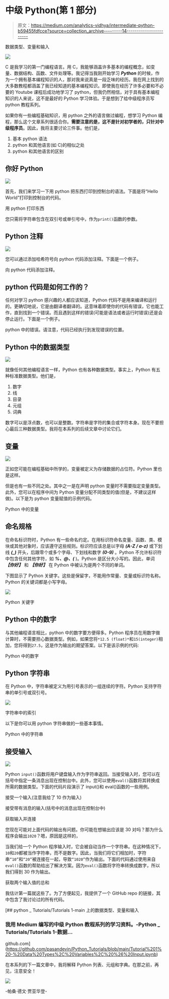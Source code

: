 # 中级 Python(第 1 部分)

> 原文：<https://medium.com/analytics-vidhya/intermediate-python-b59455fdfcce?source=collection_archive---------14----------------------->

数据类型、变量和输入

![](img/d2d4eb1b4c119db4a7a3a8ad43fa424c.png)

C 是我学习的第一门编程语言。用 C，我能够涵盖许多基本的编程概念，如变量、数据结构、函数、文件处理等。我记得当我刚开始学习 ***Python*** 的时候，作为一个拥有基本编程知识的人，那对我来说真是一段乏味的经历。我在网上找到的大多数教程都涵盖了我已经知道的基本编程知识。即使我在经历了许多必要和不必要的 Youtube 课程后成功地学习了 python，但我仍然相信，对于具有基本编程知识的人来说，这不是最好的 Python 学习体验。于是想到了给中级程序员写 python 教程系列。

如果你有一些编程基础知识，用 python 之外的语言做过编程，想学习 Python 编程，那么这个文章系列很适合你。**需要注意的是，这不是针对初学者的，只针对中级程序员**。因此，我将主要讨论三件事。他们是，

1.  基本 python 语法
2.  python 和其他语言(如 C)的相似之处
3.  python 和其他语言的区别

## 你好 Python

![](img/361ab835bf883405524106e1fd385992.png)

首先，我们来学习一下用 python 把东西打印到控制台的语法。下面是将“Hello World”打印到控制台的代码。

用 python 打印东西

您只需将字符串包含在双引号或单引号中，作为`print()`函数的参数。

## Python 注释

![](img/d6ae86c08fbb27097ab94ed33da2fa70.png)

您可以通过添加哈希符号向 python 代码添加注释。下面是一个例子。

向 python 代码添加注释。

## python 代码是如何工作的？

任何对学习 python 感兴趣的人都应该知道，Python 代码不是用来编译和运行的。更确切地说，它是由翻译者翻译的。这意味着即使你的代码有错误，它也能工作，直到找到一个错误。而且遇到这样的错误(可能是语法或者运行时错误)还是会停止运行。下面是一个例子。

python 中的错误。请注意，代码已经执行到发现错误的位置。

## Python 中的数据类型

![](img/f7fbdaaffe6e231d3a70c6793fd9e71f.png)

就像任何其他编程语言一样，Python 也有各种数据类型。事实上，Python 有五种标准数据类型。他们是，

1.  数字
2.  线
3.  目录
4.  元组
5.  词典

数字可以是浮点数，也可以是整数。字符串是字符的集合或字符本身。现在不要担心最后三种数据类型。我将在本系列的后续文章中讨论它们。

## 变量

![](img/0a0955b53f60743fc54f007089fa8671.png)

正如您可能在编程基础中所学的，变量被定义为存储数据的占位符。Python 里也是这样。

但是也有一些不同之处。其中之一是在声明 python 变量时不需要指定变量类型。此外，您可以在程序中间为 Python 变量分配不同类型的值(但是，不建议这样做)。以下是为 python 变量赋值的示例代码。

Python 中的变量

## 命名规格

在命名标识符时，Python 有一些命名约定。在用标识符命名变量、函数、类、模块或其他对象时，应该遵守这些规则。标识符应该总是以字母 ***(A-Z / a-z)*** 或下划线 ***(_)*** 开头，后跟零个或多个字母、下划线和数字 ***(0-9)*** 。Python 不允许标识符中包含任何其他字符，如 ***%、@、(*** )。Python 是区分大小写的。因此，单词 ***【你好】*** 和 ***【你好】*** 在 Python 中被认为是两个不同的单词。

下图显示了 Python 关键字。这些是保留字，不能用作常量、变量或标识符名称。Python 的关键词都是小写字母。

![](img/6b6a071a1dbaef701c8252dad74274e5.png)

Python 关键字

## Python 中的数字

与其他编程语言相比，python 中的数字要方便得多。Python 程序员在用数字做计算时，不需要担心数据类型。例如，如果您将`*12.5 (float)*`和`15(integer)`相加，您将得到`27.5`，这是作为输出的期望答案。以下是该示例的代码:

Python 中的数字

## Python 字符串

在 Python 中，字符串被定义为用引号表示的一组连续的字符。Python 支持字符串的单引号或双引号。

![](img/8b63c8f0dcc926c9cbded45c23dab746.png)

字符串中的索引

以下是你可以用 python 字符串做的一些基本事情。

Python 中的字符串

## 接受输入

![](img/b4a36b04836ab00648d829e586af3ea8.png)

Python `input()`函数将用户键盘输入作为字符串返回。当接受输入时，您可以在括号中指定一条消息出现在控制台中。此外，您可以使用`eval()`函数将其转换成所需的数据类型。下面的代码片段演示了 input()和 eval()函数的一些用例。

接受一个输入(注意我给了 10 作为输入)

接受带有消息的输入(括号中的消息出现在控制台中)

获取输入并连接

您现在可能对上面代码的输出有问题。你可能在想输出应该是 30 对吗？那为什么程序会输出`1020`？嗯，原因是这样的，

当我们给一个 Python 程序输入时，它会被自动当作一个字符串。在这种情况下，`10`和`20`都被当作字符串，而不是数字。因此，当我们将它们相加时，字符串`“10”`和`“20”`被连接在一起，导致`“1020”`作为输出。下面的代码通过使用来自`eval()`函数的帮助给出了解决方案。因为`eval()`函数将字符串转换成数字，所以我们得到 30 作为输出。

获取两个输入值的总和

我估计第一篇就这些了。为了方便起见，我提供了一个 GitHub repo 的链接，其中包含了我讨论过的所有代码。

[](https://github.com/pasandevin/Python_Tutorials/blob/main/Tutorial%201%20-%20Data%20Types%2C%20Variables%2C%20%26%20Input.ipynb) [## python _ Tutorials/Tutorials 1-main 上的数据类型、变量和输入

### 我用 Medium 编写的中级 Python 教程系列的学习资料。-Python _ Tutorials/Tutorials 1-数据…

github.com](https://github.com/pasandevin/Python_Tutorials/blob/main/Tutorial%201%20-%20Data%20Types%2C%20Variables%2C%20%26%20Input.ipynb) 

在本系列的下一篇文章中，我将解释 Python 列表、元组和字典。在那之前，再见，注意安全！

![](img/23b1aca0ed53e390cffa7fe96485e6a5.png)

-帕桑·德文·贾亚华登-